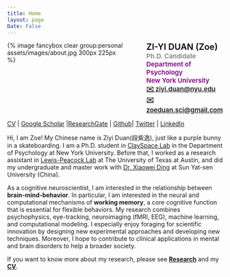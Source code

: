 ```yaml
---
title: Home
layout: page
Date: False
---
```


<div style="display: flex; align-items: flex-start; gap: 50px; width: 100%; max-width: 800px;">
  <!-- Image block -->
  <div>
    {% image fancybox clear group:personal assets/images/about.jpg 300px 225px %}
  </div>

  <!-- Text block -->
  <div style="font-size: 15px; font-weight: 600; text-align: left;">
    <div style="font-size: 20px; color: black;">ZI-YI DUAN (Zoe)</div>
    <div style="color: grey;">Ph.D. Candidate</div>
    <div style="color: purple;">Department of Psychology</div>
    <div style="color: purple;">New York University</div>
    <div><a href="mailto:ziyi.duan@nyu.edu">✉️ ziyi.duan@nyu.edu</a></div>
    <div><a href="mailto:zoeduan.sci@gmail.com">✉️ zoeduan.sci@gmail.com</a></div>
  </div>
</div>



[CV](https://docs.google.com/document/d/1k58mSf4gRsOJBmFiCuKN0xaoHC--m2jIXktMbmoVUY0/edit?usp=sharing) | [Google Scholar](https://scholar.google.com/citations?user=PBbEUyYAAAAJ&hl=en&oi=ao) |[ResearchGate](https://www.researchgate.net/profile/Ziyi_Duan) | [Github](https://github.com/ZiyiDuan)| [Twitter](https://twitter.com/ZoeDuan2) | [LinkedIn](https://www.linkedin.com/in/zoe-duan-8a0049334/) 



Hi, I am Zoe! My Chinese name is Ziyi Duan(段紫逸), just like a purple bunny in a skateboarding. I am a Ph.D. student in [ClaySpace Lab](https://www.clayspacelab.com/) in the Department of Psychology at New York University. Before that, I worked as a research assistant in [Lewis-Peacock Lab](https://www.lewpealab.org/home) at The University of Texas at Austin, and did my undergraduate and master work with [Dr. Xiaowei Ding](https://psy.sysu.edu.cn/teacher/719) at Sun Yat-sen University (China).


As a cognitive neuroscientist, I am interested in the relationship between **brain-mind-behavior**. In particular, I am interested in the neural and computational mechanisms of **working memory**, a core cognitive function that is essential for flexible behaviors. My research combines psychophysics, eye-tracking, neuroimaging (fMRI, EEG), machine learning, and computational modeling. I especially enjoy foraging for scientific innovation by designing new experimental approaches and developing new techniques. Moreover, I hope to contribute to clinical applications in mental and brain disorders to help a broader society. 


If you want to know more about my research, please see **[Research](/research)** and my **[CV](https://docs.google.com/document/d/1k58mSf4gRsOJBmFiCuKN0xaoHC--m2jIXktMbmoVUY0/edit?usp=sharing)**. 








